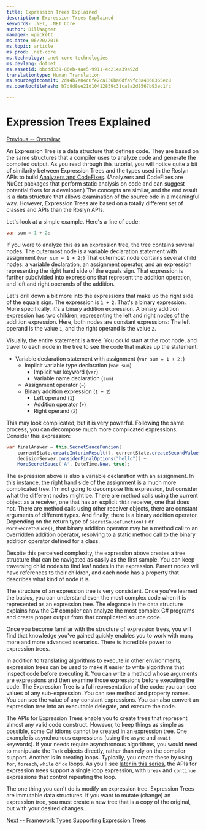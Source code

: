 ```yaml
---
title: Expression Trees Explained
description: Expression Trees Explained
keywords: .NET, .NET Core
author: BillWagner
manager: wpickett
ms.date: 06/20/2016
ms.topic: article
ms.prod: .net-core
ms.technology: .net-core-technologies
ms.devlang: dotnet
ms.assetid: bbcdd339-86eb-4ae5-9911-4c214a39a92d
translationtype: Human Translation
ms.sourcegitcommit: 2d44b7e04c0fe2ca136ba6dfa9fc3a4368365ec8
ms.openlocfilehash: b7d8d8ee21d10412859c31ca8a2d8567b93ec1fc

---
```


# Expression Trees Explained

[Previous -- Overview](expression-trees.md)

An Expression Tree is a data structure that defines code. They are based on the same structures that a compiler uses to analyze code and generate the compiled output. As you read through this tutorial, you will notice quite a bit of similarity between Expression Trees and the types used in the Roslyn APIs to build [Analyzers and CodeFixes](https://github.com/dotnet/roslyn-analyzers).
(Analyzers and CodeFixes are NuGet packages that perform static analysis on code and can suggest potential fixes for a developer.) The concepts are similar, and the end result is a data structure that allows examination of the source ode in a meaningful way. However, Expression Trees are based on a totally different set of classes and APIs than the Roslyn APIs.
    
Let's look at a simple example.
Here's a line of code:
```cs
var sum = 1 + 2;
```
If you were to analyze this as an expression tree, the tree contains several nodes.
The outermost node is a variable declaration statement with assignment (`var sum = 1 + 2;`) That outermost node contains several child nodes: a variable declaration, an assignment operator, and an expression representing the right hand side of the equals sign. That expression is further subdivided into expressions that represent the addition operation, and left and right operands of the addition.

Let's drill down a bit more into the expressions that make up the right side of the equals sign.
The expression is `1 + 2`. That's a binary expression. More specifically, it's a binary addition expression. A binary addition expression has two children, representing the left and right nodes of the addition expression. Here, both nodes are constant expressions: The left operand is the value `1`, and the right operand is the value `2`.

Visually, the entire statement is a tree: You could start at the root node, and travel to each node in the tree to see the code that makes up the statement:

- Variable declaration statement with assignment (`var sum = 1 + 2;`)
    * Implicit variable type declaration (`var sum`)
        - Implicit var keyword (`var`)
        - Variable name declaration (`sum`)
    * Assignment operator (`=`)
    * Binary addition expression (`1 + 2`)
        - Left operand (`1`)
        - Addition operator (`+`)
        - Right operand (`2`)

This may look complicated, but it is very powerful. Following the same process, you can decompose much more complicated expressions. Consider this expression:
```cs
var finalAnswer = this.SecretSauceFuncion(
    currentState.createInterimResult(), currentState.createSecondValue(1, 2),
    decisionServer.considerFinalOptions("hello")) +
    MoreSecretSauce('A', DateTime.Now, true);
```

The expression above is also a variable declaration with an assignment.
In this instance, the right hand side of the assignment is a much more complicated tree.
I'm not going to decompose this expression, but consider what the different nodes might be. There are method calls using the current object as a receiver, one that has an explicit `this` receiver, one that does not. There are method calls using other receiver objects, there are constant arguments of different types. And finally, there is a binary addition operator. Depending on the return type of `SecretSauceFunction()` or `MoreSecretSauce()`, that binary addition operator may be a method call to an overridden addition operator, resolving to a static method call to the binary addition operator defined for a class.

Despite this perceived complexity, the expression above creates a tree structure that can be navigated as easily as the first sample. You can keep traversing child nodes to find leaf nodes in the expression. Parent nodes will have references to their children, and each node has a property that describes what kind of node it is.

The structure of an expression tree is very consistent. Once you've learned the basics, you can understand even the most complex code when it is represented as an expression tree. The elegance in the data structure explains how the C# compiler can analyze the most complex C# programs and create proper output from that complicated source code.

Once you become familiar with the structure of expression trees, you will find that knowledge you've gained quickly enables you to work with many more and more advanced scenarios. There is incredible power to expression trees.

In addition to translating algorithms to execute in other environments, expression trees can be used to make it easier to write algorithms that inspect code before executing it. You can write a method whose arguments are expressions and then examine those expressions before executing the code. The Expression Tree is a full representation of the code: you can see values of any sub-expression.
You can see method and property names. You can see the value of any constant expressions.
You can also convert an expression tree into an executable delegate, and execute the code.

The APIs for Expression Trees enable you to create trees that represent almost any valid code construct. However, to keep things as simple as possible, some C# idioms cannot be created in an expression tree. One example is asynchronous expressions (using the `async` and `await` keywords). If your needs require asynchronous algorithms, you would need to manipulate the `Task` objects directly, rather than rely on the compiler support. Another is in creating loops. Typically, you create these by using `for`, `foreach`, `while` or `do` loops. As you'll see [later in this series](expression-trees-building.md), the APIs for expression trees support a single loop expression, with `break` and `continue` expressions that control repeating the loop.

The one thing you can't do is modify an expression tree.  Expression Trees are immutable data structures. If you want to mutate (change) an expression tree, you must create a new tree that is a copy of the original, but with your desired changes. 

[Next -- Framework Types Supporting Expression Trees](expression-classes.md)



<!--HONumber=Aug16_HO2-->


